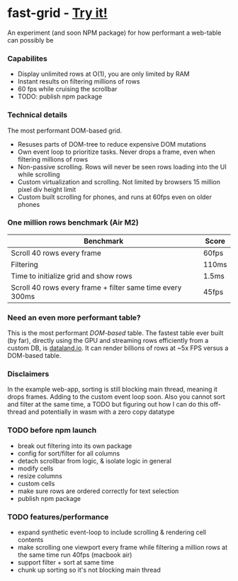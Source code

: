 # fast-grid - [Try it!](https://fast-grid.vercel.app)

An experiment (and soon NPM package) for how performant a web-table can possibly be

### Capabilites
- Display unlimited rows at O(1), you are only limited by RAM  
- Instant results on filtering millions of rows
- 60 fps while cruising the scrollbar
- TODO: publish npm package

### Technical details
The most performant DOM-based grid. 
- Resuses parts of DOM-tree to reduce expensive DOM mutations
- Own event loop to prioritize tasks. Never drops a frame, even when filtering millions of rows
- Non-passive scrolling. Rows will never be seen rows loading into the UI while scrolling
- Custom virtualization and scrolling. Not limited by browsers 15 million pixel div height limit 
- Custom built scrolling for phones, and runs at 60fps even on older phones

### One million rows benchmark (Air M2) 
| Benchmark | Score |
| --- | --- |
| Scroll 40 rows every frame | 60fps |
| Filtering | 110ms |
| Time to initialize grid and show rows | 1.5ms |
| Scroll 40 rows every frame + filter same time every 300ms | 45fps |

### Need an even more performant table?
This is the most performant _DOM-based_ table. The fastest table ever built (by far), directly using the GPU and streaming rows efficiently from a custom DB, is [dataland.io](https://dataland.io/). It can render billions of rows at ~5x FPS versus a DOM-based table. 

### Disclaimers
In the example web-app, sorting is still blocking main thread, meaning it drops frames. Adding to the custom event loop soon.
Also you cannot sort and filter at the same time, a TODO but figuring out how I can do this off-thread and potentially in wasm with a zero copy datatype

### TODO before npm launch
- break out filtering into its own package
- config for sort/filter for all columns
- detach scrollbar from logic, & isolate logic in general
- modify cells
- resize columns
- custom cells
- make sure rows are ordered correctly for text selection
- publish npm package

### TODO features/performance
- expand synthetic event-loop to include scrolling & rendering cell contents
- make scrolling one viewport every frame while filtering a million rows at the same time run 40fps (macbook air)
- support filter + sort at same time
- chunk up sorting so it's not blocking main thread


